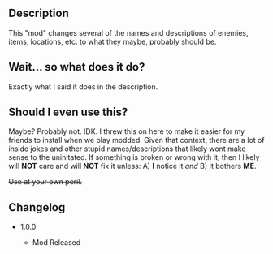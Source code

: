 ## Description

This "mod" changes several of the names and descriptions of enemies, items, locations, etc. to what they maybe, probably should be.

## Wait... so what does it do?

Exactly what I said it does in the description.

## Should I even use this?

Maybe? Probably not. IDK. I threw this on here to make it easier for my friends to install when we play modded. Given that context, there are a lot of inside jokes and other stupid names/descriptions that likely wont make sense to the uninitated. If something is broken or wrong with it, then I likely will **NOT** care and will **NOT** fix it unless: A) **I** notice it *and* B) It bothers **ME**.

~~Use at your own peril.~~

## Changelog

- 1.0.0

  - Mod Released